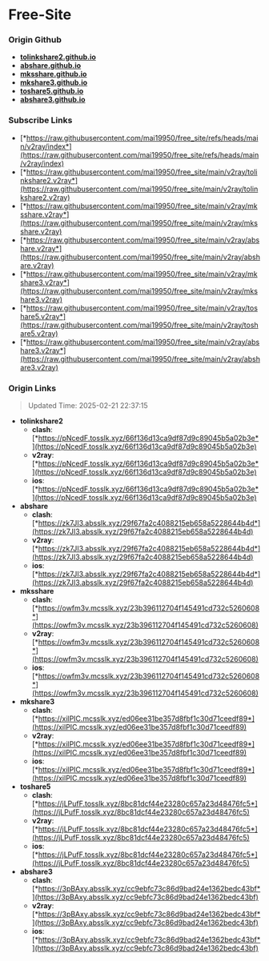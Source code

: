 # Free-Site

### Origin Github

- [**tolinkshare2.github.io**](https://github.com/tolinkshare2/tolinkshare2.github.io)
- [**abshare.github.io**](https://github.com/abshare/abshare.github.io)
- [**mksshare.github.io**](https://github.com/mksshare/mksshare.github.io)
- [**mkshare3.github.io**](https://github.com/mkshare3/mkshare3.github.io)
- [**toshare5.github.io**](https://github.com/toshare5/toshare5.github.io)
- [**abshare3.github.io**](https://github.com/abshare3/abshare3.github.io)

### Subscribe Links

- [*https://raw.githubusercontent.com/mai19950/free_site/refs/heads/main/v2ray/index*](https://raw.githubusercontent.com/mai19950/free_site/refs/heads/main/v2ray/index)
- [*https://raw.githubusercontent.com/mai19950/free_site/main/v2ray/tolinkshare2.v2ray*](https://raw.githubusercontent.com/mai19950/free_site/main/v2ray/tolinkshare2.v2ray)
- [*https://raw.githubusercontent.com/mai19950/free_site/main/v2ray/mksshare.v2ray*](https://raw.githubusercontent.com/mai19950/free_site/main/v2ray/mksshare.v2ray)
- [*https://raw.githubusercontent.com/mai19950/free_site/main/v2ray/abshare.v2ray*](https://raw.githubusercontent.com/mai19950/free_site/main/v2ray/abshare.v2ray)
- [*https://raw.githubusercontent.com/mai19950/free_site/main/v2ray/mkshare3.v2ray*](https://raw.githubusercontent.com/mai19950/free_site/main/v2ray/mkshare3.v2ray)
- [*https://raw.githubusercontent.com/mai19950/free_site/main/v2ray/toshare5.v2ray*](https://raw.githubusercontent.com/mai19950/free_site/main/v2ray/toshare5.v2ray)
- [*https://raw.githubusercontent.com/mai19950/free_site/main/v2ray/abshare3.v2ray*](https://raw.githubusercontent.com/mai19950/free_site/main/v2ray/abshare3.v2ray)

### Origin Links

> Updated Time: 2025-02-21 22:37:15

- **tolinkshare2**
  - **clash**: [*https://pNcedF.tosslk.xyz/66f136d13ca9df87d9c89045b5a02b3e*](https://pNcedF.tosslk.xyz/66f136d13ca9df87d9c89045b5a02b3e)
  - **v2ray**: [*https://pNcedF.tosslk.xyz/66f136d13ca9df87d9c89045b5a02b3e*](https://pNcedF.tosslk.xyz/66f136d13ca9df87d9c89045b5a02b3e)
  - **ios**: [*https://pNcedF.tosslk.xyz/66f136d13ca9df87d9c89045b5a02b3e*](https://pNcedF.tosslk.xyz/66f136d13ca9df87d9c89045b5a02b3e)
- **abshare**
  - **clash**: [*https://zk7JI3.absslk.xyz/29f67fa2c4088215eb658a5228644b4d*](https://zk7JI3.absslk.xyz/29f67fa2c4088215eb658a5228644b4d)
  - **v2ray**: [*https://zk7JI3.absslk.xyz/29f67fa2c4088215eb658a5228644b4d*](https://zk7JI3.absslk.xyz/29f67fa2c4088215eb658a5228644b4d)
  - **ios**: [*https://zk7JI3.absslk.xyz/29f67fa2c4088215eb658a5228644b4d*](https://zk7JI3.absslk.xyz/29f67fa2c4088215eb658a5228644b4d)
- **mksshare**
  - **clash**: [*https://owfm3v.mcsslk.xyz/23b396112704f145491cd732c5260608*](https://owfm3v.mcsslk.xyz/23b396112704f145491cd732c5260608)
  - **v2ray**: [*https://owfm3v.mcsslk.xyz/23b396112704f145491cd732c5260608*](https://owfm3v.mcsslk.xyz/23b396112704f145491cd732c5260608)
  - **ios**: [*https://owfm3v.mcsslk.xyz/23b396112704f145491cd732c5260608*](https://owfm3v.mcsslk.xyz/23b396112704f145491cd732c5260608)
- **mkshare3**
  - **clash**: [*https://xilPIC.mcsslk.xyz/ed06ee31be357d8fbf1c30d71ceedf89*](https://xilPIC.mcsslk.xyz/ed06ee31be357d8fbf1c30d71ceedf89)
  - **v2ray**: [*https://xilPIC.mcsslk.xyz/ed06ee31be357d8fbf1c30d71ceedf89*](https://xilPIC.mcsslk.xyz/ed06ee31be357d8fbf1c30d71ceedf89)
  - **ios**: [*https://xilPIC.mcsslk.xyz/ed06ee31be357d8fbf1c30d71ceedf89*](https://xilPIC.mcsslk.xyz/ed06ee31be357d8fbf1c30d71ceedf89)
- **toshare5**
  - **clash**: [*https://jLPufF.tosslk.xyz/8bc81dcf44e23280c657a23d48476fc5*](https://jLPufF.tosslk.xyz/8bc81dcf44e23280c657a23d48476fc5)
  - **v2ray**: [*https://jLPufF.tosslk.xyz/8bc81dcf44e23280c657a23d48476fc5*](https://jLPufF.tosslk.xyz/8bc81dcf44e23280c657a23d48476fc5)
  - **ios**: [*https://jLPufF.tosslk.xyz/8bc81dcf44e23280c657a23d48476fc5*](https://jLPufF.tosslk.xyz/8bc81dcf44e23280c657a23d48476fc5)
- **abshare3**
  - **clash**: [*https://3pBAxy.absslk.xyz/cc9ebfc73c86d9bad24e1362bedc43bf*](https://3pBAxy.absslk.xyz/cc9ebfc73c86d9bad24e1362bedc43bf)
  - **v2ray**: [*https://3pBAxy.absslk.xyz/cc9ebfc73c86d9bad24e1362bedc43bf*](https://3pBAxy.absslk.xyz/cc9ebfc73c86d9bad24e1362bedc43bf)
  - **ios**: [*https://3pBAxy.absslk.xyz/cc9ebfc73c86d9bad24e1362bedc43bf*](https://3pBAxy.absslk.xyz/cc9ebfc73c86d9bad24e1362bedc43bf)
